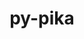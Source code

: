 ---
title: "py-pika"
layout: cache
categories: [package, develop]
meta: {"versions": ["0.13.0"], "compilers": ["gcc@=11.4.0", "gcc@=9.4.0", "oneapi@=2023.2.0", "oneapi@=2024.0.0"], "oss": ["ubuntu20.04", "ubuntu22.04"], "platforms": ["linux"], "targets": ["aarch64", "neoverse_v1", "neoverse_v2", "ppc64le", "x86_64_v3"], "stacks": ["e4s", "e4s-aarch64", "e4s-neoverse-v2", "e4s-neoverse_v1", "e4s-oneapi", "e4s-power", "root"], "num_specs": 8, "num_specs_by_stack": {"root": 8, "e4s-neoverse_v1": 1, "e4s-power": 2, "e4s": 1, "e4s-oneapi": 2, "e4s-aarch64": 1, "e4s-neoverse-v2": 1}}
spec_details: [{"hash": "ecnkz2vxdsx7lk4pviffzbbsxcvz3j75", "compiler": "gcc@=11.4.0", "versions": ["0.13.0"], "os": "ubuntu20.04", "platform": "linux", "target": "neoverse_v1", "variants": ["build_system=python_pip", "~gevent", "~tornado", "~twisted"], "stacks": ["root", "e4s-neoverse_v1"], "size": "-", "tarball": "https://binaries.spack.io/develop/build_cache/linux-ubuntu20.04-neoverse_v1/gcc-11.4.0/py-pika-0.13.0/linux-ubuntu20.04-neoverse_v1-gcc-11.4.0-py-pika-0.13.0-ecnkz2vxdsx7lk4pviffzbbsxcvz3j75.spack"}, {"hash": "psj5foi3xfg7vza27rjgniojaxexys5w", "compiler": "gcc@=9.4.0", "versions": ["0.13.0"], "os": "ubuntu20.04", "platform": "linux", "target": "ppc64le", "variants": ["build_system=python_pip", "~gevent", "~tornado", "~twisted"], "stacks": ["root", "e4s-power"], "size": "-", "tarball": "https://binaries.spack.io/develop/build_cache/linux-ubuntu20.04-ppc64le/gcc-9.4.0/py-pika-0.13.0/linux-ubuntu20.04-ppc64le-gcc-9.4.0-py-pika-0.13.0-psj5foi3xfg7vza27rjgniojaxexys5w.spack"}, {"hash": "t6kj6anwgmuvk7prlzmlv5gmqw65apwv", "compiler": "gcc@=9.4.0", "versions": ["0.13.0"], "os": "ubuntu20.04", "platform": "linux", "target": "ppc64le", "variants": ["build_system=python_pip", "~gevent", "~tornado", "~twisted"], "stacks": ["root", "e4s-power"], "size": "-", "tarball": "https://binaries.spack.io/develop/build_cache/linux-ubuntu20.04-ppc64le/gcc-9.4.0/py-pika-0.13.0/linux-ubuntu20.04-ppc64le-gcc-9.4.0-py-pika-0.13.0-t6kj6anwgmuvk7prlzmlv5gmqw65apwv.spack"}, {"hash": "u75xl6fbjmri7bqcgrrdk47kbfjfix2f", "compiler": "gcc@=11.4.0", "versions": ["0.13.0"], "os": "ubuntu20.04", "platform": "linux", "target": "x86_64_v3", "variants": ["build_system=python_pip", "~gevent", "~tornado", "~twisted"], "stacks": ["root", "e4s"], "size": "-", "tarball": "https://binaries.spack.io/develop/build_cache/linux-ubuntu20.04-x86_64_v3/gcc-11.4.0/py-pika-0.13.0/linux-ubuntu20.04-x86_64_v3-gcc-11.4.0-py-pika-0.13.0-u75xl6fbjmri7bqcgrrdk47kbfjfix2f.spack"}, {"hash": "ppma2rrczg3klvumsdx6hdn2qh4yfz3h", "compiler": "oneapi@=2023.2.0", "versions": ["0.13.0"], "os": "ubuntu20.04", "platform": "linux", "target": "x86_64_v3", "variants": ["build_system=python_pip", "~gevent", "~tornado", "~twisted"], "stacks": ["e4s-oneapi", "root"], "size": "-", "tarball": "https://binaries.spack.io/develop/build_cache/linux-ubuntu20.04-x86_64_v3/oneapi-2023.2.0/py-pika-0.13.0/linux-ubuntu20.04-x86_64_v3-oneapi-2023.2.0-py-pika-0.13.0-ppma2rrczg3klvumsdx6hdn2qh4yfz3h.spack"}, {"hash": "qlpzoccaqhvfco6xzav3gibceuevhhds", "compiler": "gcc@=11.4.0", "versions": ["0.13.0"], "os": "ubuntu22.04", "platform": "linux", "target": "aarch64", "variants": ["build_system=python_pip", "~gevent", "~tornado", "~twisted"], "stacks": ["root", "e4s-aarch64"], "size": "-", "tarball": "https://binaries.spack.io/develop/build_cache/linux-ubuntu22.04-aarch64/gcc-11.4.0/py-pika-0.13.0/linux-ubuntu22.04-aarch64-gcc-11.4.0-py-pika-0.13.0-qlpzoccaqhvfco6xzav3gibceuevhhds.spack"}, {"hash": "x5twqay24tcznnyxoo3qi6pa25yvjq7o", "compiler": "gcc@=11.4.0", "versions": ["0.13.0"], "os": "ubuntu22.04", "platform": "linux", "target": "neoverse_v2", "variants": ["build_system=python_pip", "~gevent", "~tornado", "~twisted"], "stacks": ["root", "e4s-neoverse-v2"], "size": "-", "tarball": "https://binaries.spack.io/develop/build_cache/linux-ubuntu22.04-neoverse_v2/gcc-11.4.0/py-pika-0.13.0/linux-ubuntu22.04-neoverse_v2-gcc-11.4.0-py-pika-0.13.0-x5twqay24tcznnyxoo3qi6pa25yvjq7o.spack"}, {"hash": "qimnkgtm2k57izjawjkohmiaujpn44pv", "compiler": "oneapi@=2024.0.0", "versions": ["0.13.0"], "os": "ubuntu22.04", "platform": "linux", "target": "x86_64_v3", "variants": ["build_system=python_pip", "~gevent", "~tornado", "~twisted"], "stacks": ["e4s-oneapi", "root"], "size": "-", "tarball": "https://binaries.spack.io/develop/build_cache/linux-ubuntu22.04-x86_64_v3/oneapi-2024.0.0/py-pika-0.13.0/linux-ubuntu22.04-x86_64_v3-oneapi-2024.0.0-py-pika-0.13.0-qimnkgtm2k57izjawjkohmiaujpn44pv.spack"}]
---